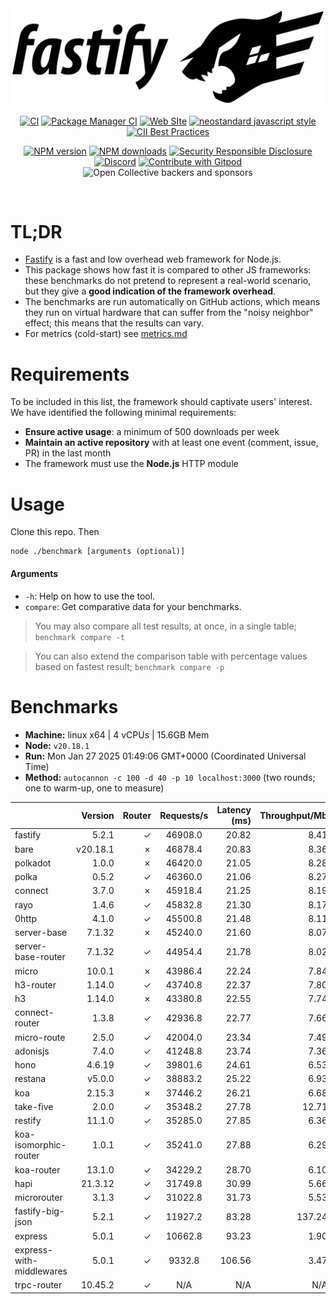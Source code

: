 <div align="center"> <a href="https://fastify.dev/">
    <img
      src="https://github.com/fastify/graphics/raw/HEAD/fastify-landscape-outlined.svg"
      width="650"
      height="auto"
    />
  </a>
</div>

<div align="center">

[![CI](https://github.com/fastify/fastify/actions/workflows/ci.yml/badge.svg?branch=main)](https://github.com/fastify/fastify/actions/workflows/ci.yml)
[![Package Manager
CI](https://github.com/fastify/fastify/workflows/package-manager-ci/badge.svg?branch=main)](https://github.com/fastify/fastify/actions/workflows/package-manager-ci.yml)
[![Web
SIte](https://github.com/fastify/fastify/workflows/website/badge.svg?branch=main)](https://github.com/fastify/fastify/actions/workflows/website.yml)
[![neostandard javascript style](https://img.shields.io/badge/code_style-neostandard-brightgreen?style=flat)](https://github.com/neostandard/neostandard)
[![CII Best Practices](https://bestpractices.coreinfrastructure.org/projects/7585/badge)](https://bestpractices.coreinfrastructure.org/projects/7585)

</div>

<div align="center">

[![NPM
version](https://img.shields.io/npm/v/fastify.svg?style=flat)](https://www.npmjs.com/package/fastify)
[![NPM
downloads](https://img.shields.io/npm/dm/fastify.svg?style=flat)](https://www.npmjs.com/package/fastify)
[![Security Responsible
Disclosure](https://img.shields.io/badge/Security-Responsible%20Disclosure-yellow.svg)](https://github.com/fastify/fastify/blob/main/SECURITY.md)
[![Discord](https://img.shields.io/discord/725613461949906985)](https://discord.gg/fastify)
[![Contribute with Gitpod](https://img.shields.io/badge/Contribute%20with-Gitpod-908a85?logo=gitpod&color=blue)](https://gitpod.io/#https://github.com/fastify/fastify)
![Open Collective backers and sponsors](https://img.shields.io/opencollective/all/fastify)

</div>

<br />

# TL;DR

* [Fastify](https://github.com/fastify/fastify) is a fast and low overhead web framework for Node.js.
* This package shows how fast it is compared to other JS frameworks: these benchmarks do not pretend to represent a real-world scenario, but they give a **good indication of the framework overhead**.
* The benchmarks are run automatically on GitHub actions, which means they run on virtual hardware that can suffer from the "noisy neighbor" effect; this means that the results can vary.
* For metrics (cold-start) see [metrics.md](./METRICS.md)

# Requirements

To be included in this list, the framework should captivate users' interest. We have identified the following minimal requirements:
- **Ensure active usage**: a minimum of 500 downloads per week
- **Maintain an active repository** with at least one event (comment, issue, PR) in the last month
- The framework must use the **Node.js** HTTP module

# Usage

Clone this repo. Then

```
node ./benchmark [arguments (optional)]
```

#### Arguments

* `-h`: Help on how to use the tool.
* `compare`: Get comparative data for your benchmarks.

> You may also compare all test results, at once, in a single table; `benchmark compare -t`

> You can also extend the comparison table with percentage values based on fastest result; `benchmark compare -p`
# Benchmarks

* __Machine:__ linux x64 | 4 vCPUs | 15.6GB Mem
* __Node:__ `v20.18.1`
* __Run:__ Mon Jan 27 2025 01:49:06 GMT+0000 (Coordinated Universal Time)
* __Method:__ `autocannon -c 100 -d 40 -p 10 localhost:3000` (two rounds; one to warm-up, one to measure)

|                          | Version  | Router | Requests/s | Latency (ms) | Throughput/Mb |
| :--                      | --:      | --:    | :-:        | --:          | --:           |
| fastify                  | 5.2.1    | ✓      | 46908.0    | 20.82        | 8.41          |
| bare                     | v20.18.1 | ✗      | 46878.4    | 20.83        | 8.36          |
| polkadot                 | 1.0.0    | ✗      | 46420.0    | 21.05        | 8.28          |
| polka                    | 0.5.2    | ✓      | 46360.0    | 21.06        | 8.27          |
| connect                  | 3.7.0    | ✗      | 45918.4    | 21.25        | 8.19          |
| rayo                     | 1.4.6    | ✓      | 45832.8    | 21.30        | 8.17          |
| 0http                    | 4.1.0    | ✓      | 45500.8    | 21.48        | 8.11          |
| server-base              | 7.1.32   | ✗      | 45240.0    | 21.60        | 8.07          |
| server-base-router       | 7.1.32   | ✓      | 44954.4    | 21.78        | 8.02          |
| micro                    | 10.0.1   | ✗      | 43986.4    | 22.24        | 7.84          |
| h3-router                | 1.14.0   | ✓      | 43740.8    | 22.37        | 7.80          |
| h3                       | 1.14.0   | ✗      | 43380.8    | 22.55        | 7.74          |
| connect-router           | 1.3.8    | ✓      | 42936.8    | 22.77        | 7.66          |
| micro-route              | 2.5.0    | ✓      | 42004.0    | 23.34        | 7.49          |
| adonisjs                 | 7.4.0    | ✓      | 41248.8    | 23.74        | 7.36          |
| hono                     | 4.6.19   | ✓      | 39801.6    | 24.61        | 6.53          |
| restana                  | v5.0.0   | ✓      | 38883.2    | 25.22        | 6.93          |
| koa                      | 2.15.3   | ✗      | 37446.2    | 26.21        | 6.68          |
| take-five                | 2.0.0    | ✓      | 35348.2    | 27.78        | 12.71         |
| restify                  | 11.1.0   | ✓      | 35285.0    | 27.85        | 6.36          |
| koa-isomorphic-router    | 1.0.1    | ✓      | 35241.0    | 27.88        | 6.29          |
| koa-router               | 13.1.0   | ✓      | 34229.2    | 28.70        | 6.10          |
| hapi                     | 21.3.12  | ✓      | 31749.8    | 30.99        | 5.66          |
| microrouter              | 3.1.3    | ✓      | 31022.8    | 31.73        | 5.53          |
| fastify-big-json         | 5.2.1    | ✓      | 11927.2    | 83.28        | 137.24        |
| express                  | 5.0.1    | ✓      | 10662.8    | 93.23        | 1.90          |
| express-with-middlewares | 5.0.1    | ✓      | 9332.8     | 106.56       | 3.47          |
| trpc-router              | 10.45.2  | ✓      | N/A        | N/A          | N/A           |
